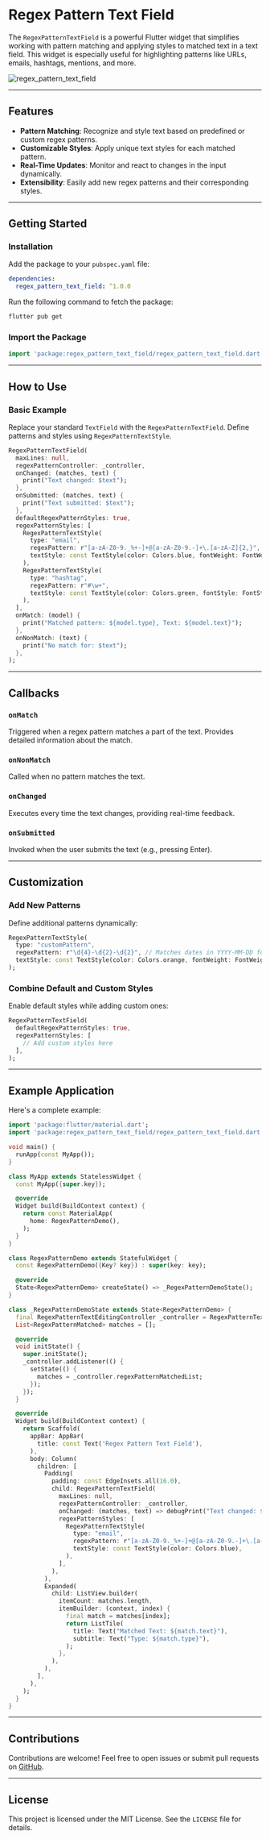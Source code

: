 # Regex Pattern Text Field

The `RegexPatternTextField` is a powerful Flutter widget that simplifies working with pattern matching and applying styles to matched text in a text field. This widget is especially useful for highlighting patterns like URLs, emails, hashtags, mentions, and more.

![regex_pattern_text_field](readme_contents/regex_pattern_text_field_image.png)

---

## Features

- **Pattern Matching**: Recognize and style text based on predefined or custom regex patterns.
- **Customizable Styles**: Apply unique text styles for each matched pattern.
- **Real-Time Updates**: Monitor and react to changes in the input dynamically.
- **Extensibility**: Easily add new regex patterns and their corresponding styles.

---

## Getting Started

### Installation

Add the package to your `pubspec.yaml` file:

```yaml
dependencies:
  regex_pattern_text_field: ^1.0.0
```

Run the following command to fetch the package:

```bash
flutter pub get
```

### Import the Package

```dart
import 'package:regex_pattern_text_field/regex_pattern_text_field.dart';
```

---

## How to Use

### Basic Example

Replace your standard `TextField` with the `RegexPatternTextField`. Define patterns and styles using `RegexPatternTextStyle`.

```dart
RegexPatternTextField(
  maxLines: null,
  regexPatternController: _controller,
  onChanged: (matches, text) {
    print("Text changed: $text");
  },
  onSubmitted: (matches, text) {
    print("Text submitted: $text");
  },
  defaultRegexPatternStyles: true,
  regexPatternStyles: [
    RegexPatternTextStyle(
      type: "email",
      regexPattern: r"[a-zA-Z0-9._%+-]+@[a-zA-Z0-9.-]+\.[a-zA-Z]{2,}",
      textStyle: const TextStyle(color: Colors.blue, fontWeight: FontWeight.bold),
    ),
    RegexPatternTextStyle(
      type: "hashtag",
      regexPattern: r"#\w+",
      textStyle: const TextStyle(color: Colors.green, fontStyle: FontStyle.italic),
    ),
  ],
  onMatch: (model) {
    print("Matched pattern: ${model.type}, Text: ${model.text}");
  },
  onNonMatch: (text) {
    print("No match for: $text");
  },
);
```

---

## Callbacks

### `onMatch`
Triggered when a regex pattern matches a part of the text. Provides detailed information about the match.

### `onNonMatch`
Called when no pattern matches the text.

### `onChanged`
Executes every time the text changes, providing real-time feedback.

### `onSubmitted`
Invoked when the user submits the text (e.g., pressing Enter).

---

## Customization

### Add New Patterns

Define additional patterns dynamically:

```dart
RegexPatternTextStyle(
  type: "customPattern",
  regexPattern: r"\d{4}-\d{2}-\d{2}", // Matches dates in YYYY-MM-DD format
  textStyle: const TextStyle(color: Colors.orange, fontWeight: FontWeight.bold),
);
```

### Combine Default and Custom Styles

Enable default styles while adding custom ones:

```dart
RegexPatternTextField(
  defaultRegexPatternStyles: true,
  regexPatternStyles: [
    // Add custom styles here
  ],
);
```

---

## Example Application

Here's a complete example:

```dart
import 'package:flutter/material.dart';
import 'package:regex_pattern_text_field/regex_pattern_text_field.dart';

void main() {
  runApp(const MyApp());
}

class MyApp extends StatelessWidget {
  const MyApp({super.key});

  @override
  Widget build(BuildContext context) {
    return const MaterialApp(
      home: RegexPatternDemo(),
    );
  }
}

class RegexPatternDemo extends StatefulWidget {
  const RegexPatternDemo({Key? key}) : super(key: key);

  @override
  State<RegexPatternDemo> createState() => _RegexPatternDemoState();
}

class _RegexPatternDemoState extends State<RegexPatternDemo> {
  final RegexPatternTextEditingController _controller = RegexPatternTextEditingController();
  List<RegexPatternMatched> matches = [];

  @override
  void initState() {
    super.initState();
    _controller.addListener(() {
      setState(() {
        matches = _controller.regexPatternMatchedList;
      });
    });
  }

  @override
  Widget build(BuildContext context) {
    return Scaffold(
      appBar: AppBar(
        title: const Text('Regex Pattern Text Field'),
      ),
      body: Column(
        children: [
          Padding(
            padding: const EdgeInsets.all(16.0),
            child: RegexPatternTextField(
              maxLines: null,
              regexPatternController: _controller,
              onChanged: (matches, text) => debugPrint("Text changed: $text"),
              regexPatternStyles: [
                RegexPatternTextStyle(
                  type: "email",
                  regexPattern: r"[a-zA-Z0-9._%+-]+@[a-zA-Z0-9.-]+\.[a-zA-Z]{2,}",
                  textStyle: const TextStyle(color: Colors.blue),
                ),
              ],
            ),
          ),
          Expanded(
            child: ListView.builder(
              itemCount: matches.length,
              itemBuilder: (context, index) {
                final match = matches[index];
                return ListTile(
                  title: Text("Matched Text: ${match.text}"),
                  subtitle: Text("Type: ${match.type}"),
                );
              },
            ),
          ),
        ],
      ),
    );
  }
}
```

---

## Contributions

Contributions are welcome! Feel free to open issues or submit pull requests on [GitHub](https://github.com/pablostefan/regex_pattern_text_field).

---

## License

This project is licensed under the MIT License. See the `LICENSE` file for details.
